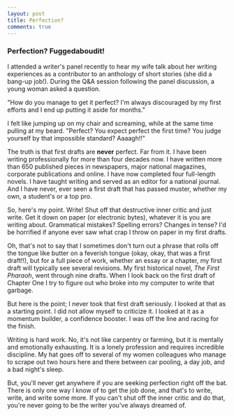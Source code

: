```yaml
---
layout: post
title: Perfection?
comments: true
---
```

### Perfection? Fuggedaboudit!

I attended a writer's panel recently to hear my wife talk about her writing experiences as a contributor to an anthology of short stories (she did a bang-up job!). During the Q&A session following the panel discussion, a young woman asked a question. 

"How do you manage to get it perfect? I'm always discouraged by my first efforts and I end up putting it aside for months." 

I felt like jumping up on my chair and screaming, while at the same time pulling at my beard. "Perfect? You expect perfect the first time? You judge yourself by that impossible standard? Aaaagh!!"

The truth is that first drafts are **never** perfect. Far from it. I have been writing professionally for more than four decades now. I have written more than 650 published pieces in newspapers, major national magazines, corporate publications and online. I have now completed four full-length novels. I have taught writing and served as an editor for a national journal. And I have never, ever seen a first draft that has passed muster, whether my own, a student's or a top pro. 

So, here's my point. Write! Shut off that destructive inner critic and just write. Get it down on paper (or electronic bytes), whatever it is you are writing about. Grammatical mistakes? Spelling errors? Changes in tense? I'd be horrified if  anyone ever saw what crap I throw on paper in my first drafts. 

Oh, that's not to say that I sometimes don't turn out a phrase that rolls off the tongue like butter on a feverish tongue (okay, okay, that was a first draft!!), but for a full piece of work, whether an essay or a chapter, my first draft will typically see several revisions. My first historical novel, *The First Pharaoh*, went through nine drafts. When I look back on the first draft of Chapter One I try to figure out who broke into my computer to write that garbage. 

But here is the point; I never took that first draft seriously. I looked at that as a starting point. I did not allow myself to criticize it. I looked at it as a momentum builder, a confidence booster. I was off the line and racing for the finish. 

Writing is hard work. No, it's not like carpentry or farming, but it is mentally and emotionally exhausting. It is a lonely profession and requires incredible discipline. My hat goes off to several of my women colleagues who manage to scrape out two hours here and there between car pooling, a day job, and a bad night's sleep. 

But, you'll never get anywhere if you are seeking perfection right off the bat. There is only one way I know of to get the job done, and that's to write, write, and write some more. If you can't shut off the inner critic and do that, you're never going to be the writer you've always dreamed of.  